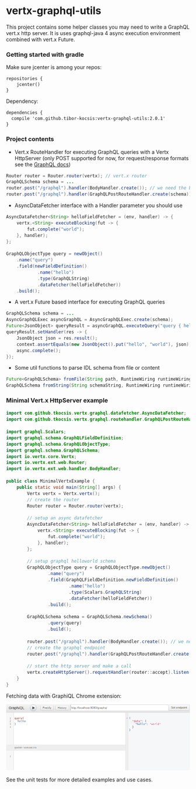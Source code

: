 # vertx-graphql-utils

This project contains some helper classes you may need to write a GraphQL vert.x http server. It is uses graphql-java 4 async execution environment combined with vert.x Future.  

### Getting started with gradle

Make sure jcenter is among your repos:

```
repositories {
    jcenter()
}

```

Dependency:

```
dependencies {
  compile 'com.github.tibor-kocsis:vertx-graphql-utils:2.0.1'
}

```

### Project contents

 - Vert.x RouteHandler for executing GraphQL queries with a Vertx HttpServer (only POST supported for now, for request/response formats see the [GraphQL docs](http://graphql.org/learn/serving-over-http/))
 
 
```java
Router router = Router.router(vertx); // vert.x router
GraphQLSchema schema = ...
router.post("/graphql").handler(BodyHandler.create()); // we need the body
router.post("/graphql").handler(GraphQLPostRouteHandler.create(schema));
```

 - AsyncDataFetcher interface with a Handler<AsyncResult> parameter you should use


```java
AsyncDataFetcher<String> helloFieldFetcher = (env, handler) -> {
	vertx.<String> executeBlocking(fut -> {
		fut.complete("world");
	}, handler);
};

GraphQLObjectType query = newObject()
    .name("query")
    .field(newFieldDefinition()
            .name("hello")
            .type(GraphQLString)
            .dataFetcher(helloFieldFetcher))
    .build(); 
```
 
 - A vert.x Future based interface for executing GraphQL queries
 
```java
GraphQLSchema schema = ...
AsyncGraphQLExec asyncGraphQL = AsyncGraphQLExec.create(schema);
Future<JsonObject> queryResult = asyncGraphQL.executeQuery("query { hello }", null, null, null); // query, operationName, context, variables
queryResult.setHandler(res -> {
	JsonObject json = res.result();
	context.assertEquals(new JsonObject().put("hello", "world"), json);
	async.complete();
}); 
```
 
 - Some util functions to parse IDL schema from file or content
 
 ```java
Future<GraphQLSchema> fromFile(String path, RuntimeWiring runtimeWiring);
GraphQLSchema fromString(String schemaString, RuntimeWiring runtimeWiring);
 ```

### Minimal Vert.x HttpServer example

```java
import com.github.tkocsis.vertx.graphql.datafetcher.AsyncDataFetcher;
import com.github.tkocsis.vertx.graphql.routehandler.GraphQLPostRouteHandler;

import graphql.Scalars;
import graphql.schema.GraphQLFieldDefinition;
import graphql.schema.GraphQLObjectType;
import graphql.schema.GraphQLSchema;
import io.vertx.core.Vertx;
import io.vertx.ext.web.Router;
import io.vertx.ext.web.handler.BodyHandler;

public class MinimalVertxExample {
	public static void main(String[] args) {
		Vertx vertx = Vertx.vertx();
		// create the router
		Router router = Router.router(vertx);
		
		// setup an async datafetcher
		AsyncDataFetcher<String> helloFieldFetcher = (env, handler) -> {
			vertx.<String> executeBlocking(fut -> {
				fut.complete("world");
			}, handler);
		};
		
		// setup graphql helloworld schema
		GraphQLObjectType query = GraphQLObjectType.newObject()
		        .name("query")
		        .field(GraphQLFieldDefinition.newFieldDefinition()
		                .name("hello")
		                .type(Scalars.GraphQLString)
		                .dataFetcher(helloFieldFetcher))
		        .build(); 
		
		GraphQLSchema schema = GraphQLSchema.newSchema()
				.query(query)
				.build();
		
		router.post("/graphql").handler(BodyHandler.create()); // we need the body
		// create the graphql endpoint
		router.post("/graphql").handler(GraphQLPostRouteHandler.create(schema));
		
		// start the http server and make a call
		vertx.createHttpServer().requestHandler(router::accept).listen(8080);
	}
}
```

Fetching data with GraphiQL Chrome extension: 

![GrapiQL Chrome extension](https://raw.githubusercontent.com/tibor-kocsis/vertx-graphql-utils/master/doc/graphiql.png "GraphiQL Chrome extension")

See the unit tests for more detailed examples and use cases.

